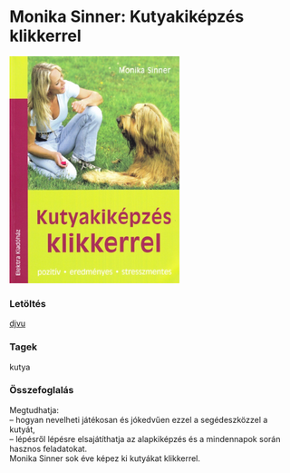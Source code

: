 # <a name="id_1726">Monika Sinner: Kutyakiképzés klikkerrel </a>
<img src="https://github.com/BercziSandor/calibre_lib/raw/main/Monika%20Sinner/Kutyakikepzes%20klikkerrel%20%281726%29/cover.jpg" alt="cover" width="300"/>

### Letöltés
[djvu](https://github.com/BercziSandor/calibre_lib/raw/main/Monika%20Sinner/Kutyakikepzes%20klikkerrel%20%281726%29/Kutyakikepzes%20klikkerrel%20-%20Monika%20Sinner.djvu)

### Tagek
kutya

### Összefoglalás
<div>
<p>Megtudhatja:<br>– hogyan nevelheti játékosan és jókedvűen ezzel a segédeszközzel a kutyát,<br>– lépésről lépésre elsajátíthatja az alapkiképzés és a mindennapok során hasznos feladatokat.<br>Monika Sinner sok éve képez ki kutyákat klikkerrel.</p></div>


